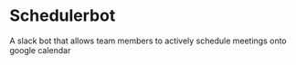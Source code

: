 # Schedulerbot

A slack bot that allows team members to actively schedule meetings onto google calendar
